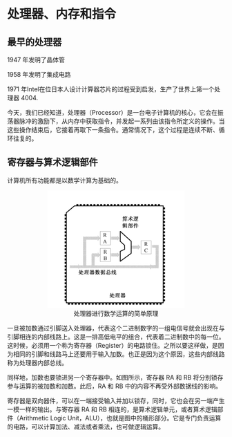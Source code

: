 # 处理器、内存和指令

## 最早的处理器

1947 年发明了晶体管

1958 年发明了集成电路

1971 年Intel在位日本人设计计算器芯片的过程受到启发，生产了世界上第一个处理器 4004.

今天，我们已经知道，处理器（Processor）是一台电子计算机的核心，它会在振荡器脉冲的激励下，从内存中获取指令，并发起一系列由该指令所定义的操作。当这些操作结束后，它接着再取下一条指令。通常情况下，这个过程是连续不断、循环往复的。

## 寄存器与算术逻辑部件

计算机所有功能都是以数学计算为基础的。

<div align=center><img src='../img/asm--1.png'/></div>
<center>处理器进行数学运算的简单原理</center>


一旦被加数通过引脚送入处理器，代表这个二进制数字的一组电信号就会出现在与引脚相连的内部线路上。这是一排高低电平的组合，代表着二进制数中的每一位。这时候，必须用一个称为寄存器（Register）的电路锁住。之所以要这样做，是因为相同的引脚和线路马上还要用于输入加数。也正是因为这个原因，这些内部线路称为处理器内部总线。

同样地，加数也要锁进另一个寄存器中。如图所示，寄存器 RA 和 RB 将分别锁存参与运算的被加数和加数。此后，RA 和 RB 中的内容不再受外部数据线的影响。

寄存器是双向器件，可以在一端接受输入并加以锁存，同时，它也会在另一端产生一模一样的输出。与寄存器 RA 和 RB 相连的，是算术逻辑单元，或者算术逻辑部件（Arithmetic Logic Unit，ALU），也就是图中的桶形部分。它是专门负责运算的电路，可以计算加法、减法或者乘法，也可做逻辑运算。

